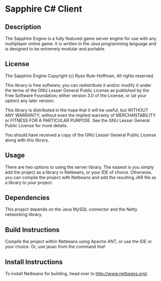 Sapphire C# Client
=====================================

Description
----------------
The Sapphire Engine is a fully featured game server engine for use with any multiplayer online game. It is written in the Java programming language and is designed to be extremely modular and portable.

License
----------------
The Sapphire Engine
Copyright (c) Ryan Rule-Hoffman, All rights reserved.

This library is free software; you can redistribute it and/or
modify it under the terms of the GNU Lesser General Public
License as published by the Free Software Foundation; either
version 3.0 of the License, or (at your option) any later version.

This library is distributed in the hope that it will be useful,
but WITHOUT ANY WARRANTY; without even the implied warranty of
MERCHANTABILITY or FITNESS FOR A PARTICULAR PURPOSE.  See the GNU
Lesser General Public License for more details.

You should have received a copy of the GNU Lesser General Public
License along with this library.


Usage
----------------
There are two options to using the server library. The easiest is you simply add the project as a library in Netbeans, or your IDE of choice. Otherwise, you can compile the project with Netbeans and add the resulting JAR file as a library to your project.

Dependencies
----------------
This project depends on the Java MySQL connector and the Netty networking library.

Build Instructions
----------------
Compile the project within Netbeans using Apache ANT, or use the IDE or your choice. Or, use javac from the command line!

Install Instructions
----------------
To install Netbeans for building, head over to http://www.netbeans.org/.